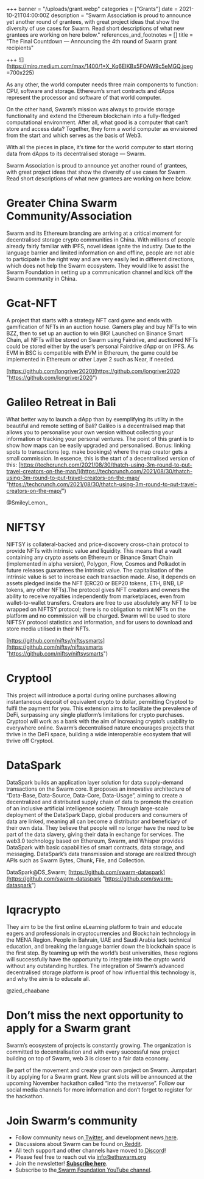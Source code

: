 +++
banner = "/uploads/grant.webp"
categories = ["Grants"]
date = 2021-10-21T04:00:00Z
description = "Swarm Association is proud to announce yet another round of grantees, with great project ideas that show the diversity of use cases for Swarm. Read short descriptions of what new grantees are working on here below."
references_and_footnotes = []
title = "The Final Countdown — Announcing the 4th round of Swarm grant recipients"

+++
![](https://miro.medium.com/max/1400/1*X_Kq6EIKBx5FOAW9c5eMGQ.jpeg =700x225)

As any other, the world computer needs three main components to function: CPU, software and storage. Ethereum’s smart contracts and dApps represent the processor and software of that world computer.

On the other hand, Swarm’s mission was always to provide storage functionality and extend the Ethereum blockchain into a fully-fledged computational environment. After all, what good is a computer that can’t store and access data? Together, they form a world computer as envisioned from the start and which serves as the basis of Web3.

With all the pieces in place, it’s time for the world computer to start storing data from dApps to its decentralised storage — Swarm.

Swarm Association is proud to announce yet another round of grantees, with great project ideas that show the diversity of use cases for Swarm. Read short descriptions of what new grantees are working on here below.

# Greater China Swarm Community/Association

Swarm and its Ethereum branding are arriving at a critical moment for decentralised storage crypto communities in China. With millions of people already fairly familiar with IPFS, novel ideas ignite the industry. Due to the language barrier and limited information on and offline, people are not able to participate in the right way and are very easily led in different directions, which does not help the Swarm ecosystem. They would like to assist the Swarm Foundation in setting up a communication channel and kick off the Swarm community in China.

# Gcat-NFT

A project that starts with a strategy NFT card game and ends with gamification of NFTs in an auction house. Gamers play and buy NFTs to win BZZ, then to set up an auction to win BIG! Launched on Binance Smart Chain, all NFTs will be stored on Swarm using Fairdrive, and auctioned NFTs could be stored either by the user’s personal Fairdrive dApp or on IPFS. As EVM in BSC is compatible with EVM in Ethereum, the game could be implemented in Ethereum or other Layer 2 such as Near, if needed.

[https://github.com/longriver2020](https://github.com/longriver2020 "https://github.com/longriver2020")

# Galileo Retreat in Bali

What better way to launch a dApp than by exemplifying its utility in the beautiful and remote setting of Bali? Galileo is a decentralised map that allows you to personalise your own version without collecting your information or tracking your personal ventures. The point of this grant is to show how maps can be easily upgraded and personalised. Bonus: linking spots to transactions (eg. make bookings) where the map creator gets a small commission. In essence, this is the start of a decentralised version of this: [https://techcrunch.com/2021/08/30/thatch-using-3m-round-to-put-travel-creators-on-the-map/](https://techcrunch.com/2021/08/30/thatch-using-3m-round-to-put-travel-creators-on-the-map/ "https://techcrunch.com/2021/08/30/thatch-using-3m-round-to-put-travel-creators-on-the-map/")

@SmileyLemon_

# NIFTSY

NIFTSY is collateral-backed and price-discovery cross-chain protocol to provide NFTs with intrinsic value and liquidity. This means that a vault containing any crypto assets on Ethereum or Binance Smart Chain (implemented in alpha version), Polygon, Flow, Cosmos and Polkadot in future releases guarantees the intrinsic value. The capitalisation of the intrinsic value is set to increase each transaction made. Also, it depends on assets pledged inside the NFT (ERC20 or BEP20 tokens, ETH, BNB, LP tokens, any other NFTs).The protocol gives NFT creators and owners the ability to receive royalties independently from marketplaces, even from wallet-to-wallet transfers. Creators are free to use absolutely any NFT to be wrapped on NIFTSY protocol; there is no obligation to mint NFTs on the platform and no commission will be charged. Swarm will be used to store NIFTSY protocol statistics and information, and for users to download and store media utilised in their NFTs.

[https://github.com/niftsy/niftsysmarts](https://github.com/niftsy/niftsysmarts "https://github.com/niftsy/niftsysmarts")

# Cryptool

This project will introduce a portal during online purchases allowing instantaneous deposit of equivalent crypto to dollar, permitting Cryptool to fulfil the payment for you. This extension aims to facilitate the prevalence of DeFi, surpassing any single platform’s limitations for crypto purchases. Cryptool will work as a bank with the aim of increasing crypto’s usability to everywhere online. Swarm’s decentralised nature encourages projects that thrive in the DeFi space, building a wide interoperable ecosystem that will thrive off Cryptool.

# DataSpark

DataSpark builds an application layer solution for data supply-demand transactions on the Swarm core. It proposes an innovative architecture of “Data-Base, Data-Source, Data-Core, Data-Usage”, aiming to create a decentralized and distributed supply chain of data to promote the creation of an inclusive artificial intelligence society. Through large-scale deployment of the DataSpark Dapp, global producers and consumers of data are linked, meaning all can become a distributor and beneficiary of their own data. They believe that people will no longer have the need to be part of the data slavery, giving their data in exchange for services. The web3.0 technology based on Ethereum, Swarm, and Whisper provides DataSpark with basic capabilities of smart contracts, data storage, and messaging. DataSpark’s data transmission and storage are realized through APIs such as Swarm Bytes, Chunk, File, and Collection.

DataSpark@DS_Swarm; [https://github.com/swarm-dataspark](https://github.com/swarm-dataspark "https://github.com/swarm-dataspark")

# Iqracrypto

They aim to be the first online eLearning platform to train and educate eagers and professionals in cryptocurrencies and Blockchain technology in the MENA Region. People in Bahrain, UAE and Saudi Arabia lack technical education, and breaking the language barrier down the blockchain space is the first step. By teaming up with the world’s best universities, these regions will successfully have the opportunity to integrate into the crypto world without any outstanding hurdles. The integration of Swarm’s advanced decentralised storage platform is proof of how influential this technology is, and why the aim is to educate all.

@zied_chaabane

# Don’t miss the next opportunity to apply for a Swarm grant

Swarm’s ecosystem of projects is constantly growing. The organization is committed to decentralisation and with every successful new project building on top of Swarm, web 3 is closer to a fair data economy.

Be part of the movement and create your own project on Swarm. Jumpstart it by applying for a Swarm grant. New grant slots will be announced at the upcoming November hackathon called “Into the metaverse”. Follow our social media channels for more information and don’t forget to register for the hackathon.

# Join Swarm’s community

* Follow community news on[ Twitter](https://twitter.com/ethswarmhive), and development news[ here](https://twitter.com/ethswarm).
* Discussions about Swarm can be found on[ Reddit](https://www.reddit.com/r/ethswarm/).
* All tech support and other channels have moved to[ Discord](https://discord.gg/wdghaQsGq5)!
* Please feel free to reach out via [info@ethswarm.org](mailto:info@ethswarm.org)
* Join the newsletter! [**Subscribe here**](https://www.ethswarm.org/newsletter.html).
* Subscribe to the[ Swarm Foundation YouTube channel](https://www.youtube.com/channel/UCu6ywn9MTqdREuE6xuRkskA/videos).